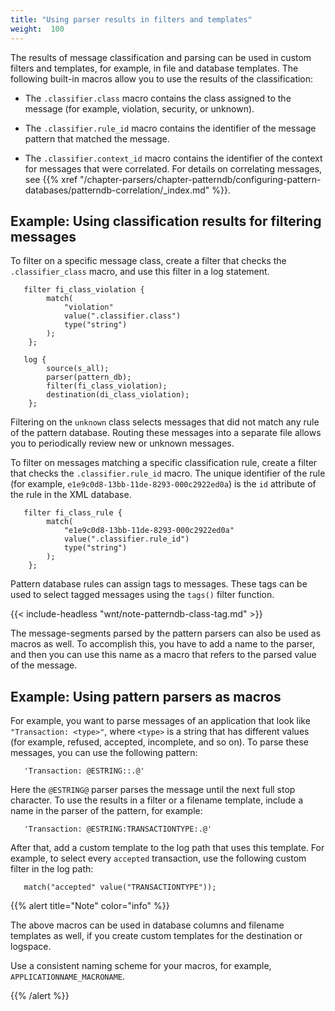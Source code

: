 ```yaml
---
title: "Using parser results in filters and templates"
weight:  100
---
```

<!-- DISCLAIMER: This file is based on the syslog-ng Open Source Edition documentation https://github.com/balabit/syslog-ng-ose-guides/commit/2f4a52ee61d1ea9ad27cb4f3168b95408fddfdf2 and is used under the terms of The syslog-ng Open Source Edition Documentation License. The file has been modified by Axoflow. -->

The results of message classification and parsing can be used in custom filters and templates, for example, in file and database templates. The following built-in macros allow you to use the results of the classification:

  - The `.classifier.class` macro contains the class assigned to the message (for example, violation, security, or unknown).

  - The `.classifier.rule_id` macro contains the identifier of the message pattern that matched the message.

  - The `.classifier.context_id` macro contains the identifier of the context for messages that were correlated. For details on correlating messages, see {{% xref "/chapter-parsers/chapter-patterndb/configuring-pattern-databases/patterndb-correlation/_index.md" %}}.


## Example: Using classification results for filtering messages

To filter on a specific message class, create a filter that checks the `.classifier_class` macro, and use this filter in a log statement.

```shell
   filter fi_class_violation {
        match(
            "violation"
            value(".classifier.class")
            type("string")
        );
    };
```

```shell
   log {
        source(s_all);
        parser(pattern_db);
        filter(fi_class_violation);
        destination(di_class_violation);
    };
```

Filtering on the `unknown` class selects messages that did not match any rule of the pattern database. Routing these messages into a separate file allows you to periodically review new or unknown messages.

To filter on messages matching a specific classification rule, create a filter that checks the `.classifier.rule_id` macro. The unique identifier of the rule (for example, `e1e9c0d8-13bb-11de-8293-000c2922ed0a`) is the `id` attribute of the rule in the XML database.

```shell
   filter fi_class_rule {
        match(
            "e1e9c0d8-13bb-11de-8293-000c2922ed0a"
            value(".classifier.rule_id")
            type("string")
        );
    };
```


Pattern database rules can assign tags to messages. These tags can be used to select tagged messages using the `tags()` filter function.

{{< include-headless "wnt/note-patterndb-class-tag.md" >}}

The message-segments parsed by the pattern parsers can also be used as macros as well. To accomplish this, you have to add a name to the parser, and then you can use this name as a macro that refers to the parsed value of the message.


## Example: Using pattern parsers as macros

For example, you want to parse messages of an application that look like `"Transaction: <type>"`, where `<type>` is a string that has different values (for example, refused, accepted, incomplete, and so on). To parse these messages, you can use the following pattern:

```shell
   'Transaction: @ESTRING::.@'
```

Here the `@ESTRING@` parser parses the message until the next full stop character. To use the results in a filter or a filename template, include a name in the parser of the pattern, for example:

```shell
   'Transaction: @ESTRING:TRANSACTIONTYPE:.@'
```

After that, add a custom template to the log path that uses this template. For example, to select every `accepted` transaction, use the following custom filter in the log path:

```shell
   match("accepted" value("TRANSACTIONTYPE"));
```


{{% alert title="Note" color="info" %}}

The above macros can be used in database columns and filename templates as well, if you create custom templates for the destination or logspace.

Use a consistent naming scheme for your macros, for example, `APPLICATIONNAME_MACRONAME`.

{{% /alert %}}
